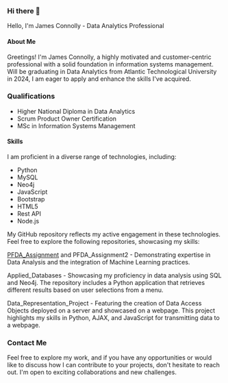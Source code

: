 ### Hi there 👋

Hello, I'm James Connolly - Data Analytics Professional

#### About Me
Greetings! I'm James Connolly, a highly motivated and customer-centric professional with a solid foundation in information systems management. Will be graduating in Data Analytics from Atlantic Technological University in 2024, I am eager to apply and enhance the skills I've acquired.

### Qualifications
* Higher National Diploma in Data Analytics
* Scrum Product Owner Certification
* MSc in Information Systems Management

#### Skills
I am proficient in a diverse range of technologies, including:

* Python
* MySQL
* Neo4j
* JavaScript
* Bootstrap
* HTML5
* Rest API
* Node.js

My GitHub repository reflects my active engagement in these technologies. Feel free to explore the following repositories, showcasing my skills:

[PFDA_Assignment]([url](https://github.com/G00232918/PfDA_Assignment)) and PFDA_Assignment2 - Demonstrating expertise in Data Analysis and the integration of Machine Learning practices.

Applied_Databases - Showcasing my proficiency in data analysis using SQL and Neo4j. The repository includes a Python application that retrieves different results based on user selections from a menu.

Data_Representation_Project - Featuring the creation of Data Access Objects deployed on a server and showcased on a webpage. This project highlights my skills in Python, AJAX, and JavaScript for transmitting data to a webpage.

### Contact Me
Feel free to explore my work, and if you have any opportunities or would like to discuss how I can contribute to your projects, don't hesitate to reach out. I'm open to exciting collaborations and new challenges.
